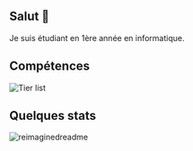 ## Salut 👋
Je suis étudiant en 1ère année en informatique.

## Compétences 

![Tier list](https://github.com/user-attachments/assets/5f7e3825-e9e5-4b5b-8044-e11bdacd0649)

## Quelques stats 

<img src="https://myreadme.vercel.app/api/embed/Squid-Nayth?panels=userstatistics,toplanguages,commitgraph,toprepositories" alt="reimaginedreadme" />
